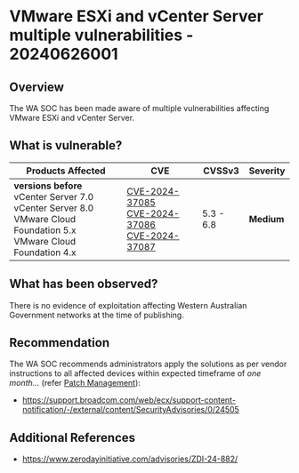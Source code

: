 # VMware ESXi and vCenter Server multiple vulnerabilities - 20240626001

## Overview

The WA SOC has been made aware of multiple vulnerabilities affecting VMware ESXi and vCenter Server.

## What is vulnerable?

| Products Affected | CVE | CVSSv3 | Severity |
| --- | --- | --- | --- |
| **versions before** <br> vCenter Server 7.0 <br> vCenter Server 8.0 <br> VMware Cloud Foundation 5.x <br> VMware Cloud Foundation 4.x | [CVE-2024-37085](https://nvd.nist.gov/vuln/detail/CVE-2024-37085)<br>[CVE-2024-37086](https://nvd.nist.gov/vuln/detail/CVE-2024-37086)<br>[CVE-2024-37087](https://nvd.nist.gov/vuln/detail/CVE-2024-37087) | 5.3 - 6.8 | **Medium** |

## What has been observed?

There is no evidence of exploitation affecting Western Australian Government networks at the time of publishing.

## Recommendation

The WA SOC recommends administrators apply the solutions as per vendor instructions to all affected devices within expected timeframe of *one month...* (refer [Patch Management](../guidelines/patch-management.md)):

- <https://support.broadcom.com/web/ecx/support-content-notification/-/external/content/SecurityAdvisories/0/24505>

## Additional References

- <https://www.zerodayinitiative.com/advisories/ZDI-24-882/>
